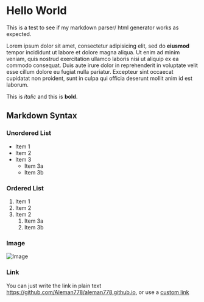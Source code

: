 # Hello World
This is a test to see if my markdown parser/ html generator works as expected.

Lorem ipsum dolor sit amet, consectetur adipisicing elit, sed do **eiusmod** tempor incididunt ut labore et dolore magna aliqua. Ut enim ad minim veniam, quis nostrud exercitation ullamco laboris nisi ut aliquip ex ea commodo consequat. Duis aute irure dolor in reprehenderit in voluptate velit esse cillum dolore eu fugiat nulla pariatur. Excepteur sint occaecat cupidatat non proident, sunt in culpa qui officia deserunt mollit anim id est laborum. 

This is *italic* and this is **bold**.

## Markdown Syntax

### Unordered List
* Item 1
* Item 2
* Item 3
    * Item 3a
    * Item 3b

### Ordered List
1. Item 1
2. Item 2
3. Item 2
    1. Item 3a
    2. Item 3b


### Image
![Image](https://upload.wikimedia.org/wikipedia/commons/thumb/7/70/Inadvertent_greeking_in_The_Straits_Times_%2826_April_2014%29%2C_Singapore_-_20140428.jpg/1920px-Inadvertent_greeking_in_The_Straits_Times_%2826_April_2014%29%2C_Singapore_-_20140428.jpg)


### Link
You can just write the link in plain text https://github.com/Aleman778/aleman778.github.io,
or use a [custom link](https://github.com/Aleman778/aleman778.github.io)

